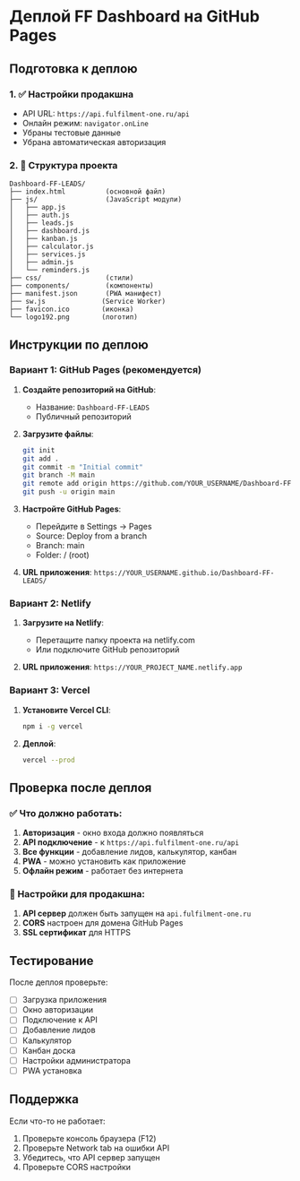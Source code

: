 # Деплой FF Dashboard на GitHub Pages

## Подготовка к деплою

### 1. ✅ Настройки продакшна
- API URL: `https://api.fulfilment-one.ru/api`
- Онлайн режим: `navigator.onLine`
- Убраны тестовые данные
- Убрана автоматическая авторизация

### 2. 📁 Структура проекта
```
Dashboard-FF-LEADS/
├── index.html          (основной файл)
├── js/                 (JavaScript модули)
│   ├── app.js
│   ├── auth.js
│   ├── leads.js
│   ├── dashboard.js
│   ├── kanban.js
│   ├── calculator.js
│   ├── services.js
│   ├── admin.js
│   └── reminders.js
├── css/                (стили)
├── components/         (компоненты)
├── manifest.json       (PWA манифест)
├── sw.js              (Service Worker)
├── favicon.ico        (иконка)
└── logo192.png        (логотип)
```

## Инструкции по деплою

### Вариант 1: GitHub Pages (рекомендуется)

1. **Создайте репозиторий на GitHub**:
   - Название: `Dashboard-FF-LEADS`
   - Публичный репозиторий

2. **Загрузите файлы**:
   ```bash
   git init
   git add .
   git commit -m "Initial commit"
   git branch -M main
   git remote add origin https://github.com/YOUR_USERNAME/Dashboard-FF-LEADS.git
   git push -u origin main
   ```

3. **Настройте GitHub Pages**:
   - Перейдите в Settings → Pages
   - Source: Deploy from a branch
   - Branch: main
   - Folder: / (root)

4. **URL приложения**: `https://YOUR_USERNAME.github.io/Dashboard-FF-LEADS/`

### Вариант 2: Netlify

1. **Загрузите на Netlify**:
   - Перетащите папку проекта на netlify.com
   - Или подключите GitHub репозиторий

2. **URL приложения**: `https://YOUR_PROJECT_NAME.netlify.app`

### Вариант 3: Vercel

1. **Установите Vercel CLI**:
   ```bash
   npm i -g vercel
   ```

2. **Деплой**:
   ```bash
   vercel --prod
   ```

## Проверка после деплоя

### ✅ Что должно работать:
1. **Авторизация** - окно входа должно появляться
2. **API подключение** - к `https://api.fulfilment-one.ru/api`
3. **Все функции** - добавление лидов, калькулятор, канбан
4. **PWA** - можно установить как приложение
5. **Офлайн режим** - работает без интернета

### 🔧 Настройки для продакшна:

1. **API сервер** должен быть запущен на `api.fulfilment-one.ru`
2. **CORS** настроен для домена GitHub Pages
3. **SSL сертификат** для HTTPS

## Тестирование

После деплоя проверьте:
- [ ] Загрузка приложения
- [ ] Окно авторизации
- [ ] Подключение к API
- [ ] Добавление лидов
- [ ] Калькулятор
- [ ] Канбан доска
- [ ] Настройки администратора
- [ ] PWA установка

## Поддержка

Если что-то не работает:
1. Проверьте консоль браузера (F12)
2. Проверьте Network tab на ошибки API
3. Убедитесь, что API сервер запущен
4. Проверьте CORS настройки
